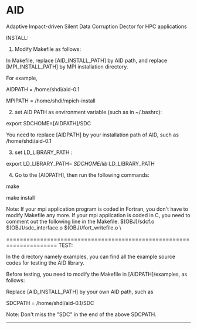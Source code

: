 # AID
Adaptive Impact-driven Silent Data Corruption Dector for HPC applications

INSTALL:
1. Modify Makefile as follows:

In Makefile, replace [AID_INSTALL_PATH] by AID path, and replace [MPI_INSTALL_PATH] by MPI installation directory.

For example,

AIDPATH         = /home/shdi/aid-0.1

MPIPATH         = /home/shdi/mpich-install

2. set AID PATH as environment variable (such as in ~/.bashrc):

export SDCHOME=[AIDPATH]/SDC

You need to replace [AIDPATH] by your installation path of AID, such as /home/shdi/aid-0.1

3. set LD_LIBRARY_PATH :

export LD_LIBRARY_PATH= $SDCHOME/lib:$LD_LIBRARY_PATH

4. Go to the [AIDPATH], then run the following commands:

make

make install

Note: If your mpi application program is coded in Fortran, you don't have to modify Makefile any more. If your mpi application is coded in C, you need to comment out the following line in the Makefile.
                        $(OBJ)/sdcf.o $(OBJ)/sdc_interface.o $(OBJ)/fort_writefile.o \


=====================================================================
TEST:

In the directory namely examples, you can find all the example source codes for testing the AID library.

Before testing, you need to modify the Makefile in [AIDPATH]/examples, as follows:

Replace [AID_INSTALL_PATH] by your own AID path, such as

SDCPATH         = /home/shdi/aid-0.1/SDC

Note: Don't miss the "SDC" in the end of the above SDCPATH.

------------------
